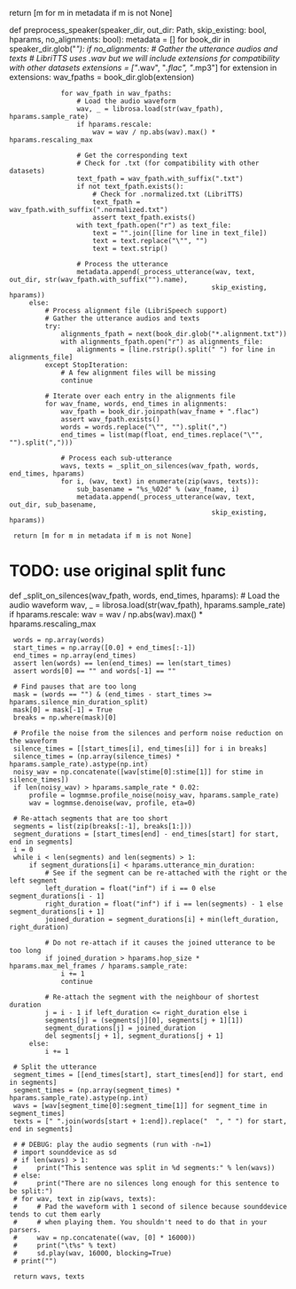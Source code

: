    return [m for m in metadata if m is not None]

 def preprocess_speaker(speaker_dir, out_dir: Path, skip_existing: bool, hparams, no_alignments: bool):
     metadata = []
     for book_dir in speaker_dir.glob("*"):
         if no_alignments:
             # Gather the utterance audios and texts
             # LibriTTS uses .wav but we will include extensions for compatibility with other datasets
             extensions = ["*.wav", "*.flac", "*.mp3"]
             for extension in extensions:
                 wav_fpaths = book_dir.glob(extension)

                 for wav_fpath in wav_fpaths:
                     # Load the audio waveform
                     wav, _ = librosa.load(str(wav_fpath), hparams.sample_rate)
                     if hparams.rescale:
                         wav = wav / np.abs(wav).max() * hparams.rescaling_max

                     # Get the corresponding text
                     # Check for .txt (for compatibility with other datasets)
                     text_fpath = wav_fpath.with_suffix(".txt")
                     if not text_fpath.exists():
                         # Check for .normalized.txt (LibriTTS)
                         text_fpath = wav_fpath.with_suffix(".normalized.txt")
                         assert text_fpath.exists()
                     with text_fpath.open("r") as text_file:
                         text = "".join([line for line in text_file])
                         text = text.replace("\"", "")
                         text = text.strip()

                     # Process the utterance
                     metadata.append(_process_utterance(wav, text, out_dir, str(wav_fpath.with_suffix("").name),
                                                       skip_existing, hparams))
         else:
             # Process alignment file (LibriSpeech support)
             # Gather the utterance audios and texts
             try:
                 alignments_fpath = next(book_dir.glob("*.alignment.txt"))
                 with alignments_fpath.open("r") as alignments_file:
                     alignments = [line.rstrip().split(" ") for line in alignments_file]
             except StopIteration:
                 # A few alignment files will be missing
                 continue

             # Iterate over each entry in the alignments file
             for wav_fname, words, end_times in alignments:
                 wav_fpath = book_dir.joinpath(wav_fname + ".flac")
                 assert wav_fpath.exists()
                 words = words.replace("\"", "").split(",")
                 end_times = list(map(float, end_times.replace("\"", "").split(",")))

                 # Process each sub-utterance
                 wavs, texts = _split_on_silences(wav_fpath, words, end_times, hparams)
                 for i, (wav, text) in enumerate(zip(wavs, texts)):
                     sub_basename = "%s_%02d" % (wav_fname, i)
                     metadata.append(_process_utterance(wav, text, out_dir, sub_basename,
                                                       skip_existing, hparams))

     return [m for m in metadata if m is not None]

 # TODO: use original split func
 def _split_on_silences(wav_fpath, words, end_times, hparams):
     # Load the audio waveform
     wav, _ = librosa.load(str(wav_fpath), hparams.sample_rate)
     if hparams.rescale:
         wav = wav / np.abs(wav).max() * hparams.rescaling_max

     words = np.array(words)
     start_times = np.array([0.0] + end_times[:-1])
     end_times = np.array(end_times)
     assert len(words) == len(end_times) == len(start_times)
     assert words[0] == "" and words[-1] == ""

     # Find pauses that are too long
     mask = (words == "") & (end_times - start_times >= hparams.silence_min_duration_split)
     mask[0] = mask[-1] = True
     breaks = np.where(mask)[0]

     # Profile the noise from the silences and perform noise reduction on the waveform
     silence_times = [[start_times[i], end_times[i]] for i in breaks]
     silence_times = (np.array(silence_times) * hparams.sample_rate).astype(np.int)
     noisy_wav = np.concatenate([wav[stime[0]:stime[1]] for stime in silence_times])
     if len(noisy_wav) > hparams.sample_rate * 0.02:
         profile = logmmse.profile_noise(noisy_wav, hparams.sample_rate)
         wav = logmmse.denoise(wav, profile, eta=0)

     # Re-attach segments that are too short
     segments = list(zip(breaks[:-1], breaks[1:]))
     segment_durations = [start_times[end] - end_times[start] for start, end in segments]
     i = 0
     while i < len(segments) and len(segments) > 1:
         if segment_durations[i] < hparams.utterance_min_duration:
             # See if the segment can be re-attached with the right or the left segment
             left_duration = float("inf") if i == 0 else segment_durations[i - 1]
             right_duration = float("inf") if i == len(segments) - 1 else segment_durations[i + 1]
             joined_duration = segment_durations[i] + min(left_duration, right_duration)

             # Do not re-attach if it causes the joined utterance to be too long
             if joined_duration > hparams.hop_size * hparams.max_mel_frames / hparams.sample_rate:
                 i += 1
                 continue

             # Re-attach the segment with the neighbour of shortest duration
             j = i - 1 if left_duration <= right_duration else i
             segments[j] = (segments[j][0], segments[j + 1][1])
             segment_durations[j] = joined_duration
             del segments[j + 1], segment_durations[j + 1]
         else:
             i += 1

     # Split the utterance
     segment_times = [[end_times[start], start_times[end]] for start, end in segments]
     segment_times = (np.array(segment_times) * hparams.sample_rate).astype(np.int)
     wavs = [wav[segment_time[0]:segment_time[1]] for segment_time in segment_times]
     texts = [" ".join(words[start + 1:end]).replace("  ", " ") for start, end in segments]

     # # DEBUG: play the audio segments (run with -n=1)
     # import sounddevice as sd
     # if len(wavs) > 1:
     #     print("This sentence was split in %d segments:" % len(wavs))
     # else:
     #     print("There are no silences long enough for this sentence to be split:")
     # for wav, text in zip(wavs, texts):
     #     # Pad the waveform with 1 second of silence because sounddevice tends to cut them early
     #     # when playing them. You shouldn't need to do that in your parsers.
     #     wav = np.concatenate((wav, [0] * 16000))
     #     print("\t%s" % text)
     #     sd.play(wav, 16000, blocking=True)
     # print("")

     return wavs, texts 
